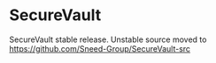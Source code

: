 # SecureVault
SecureVault stable release. Unstable source moved to https://github.com/Sneed-Group/SecureVault-src
